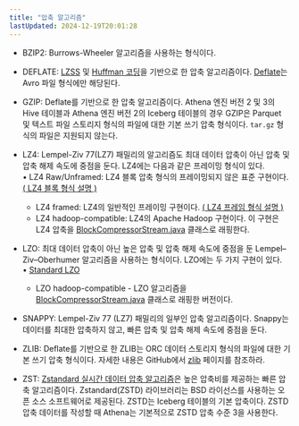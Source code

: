 ```yaml
---
title: "압축 알고리즘"
lastUpdated: 2024-12-19T20:01:28
---
```

- BZIP2: Burrows-Wheeler 알고리즘을 사용하는 형식이다.  

- DEFLATE: [LZSS](https://en.wikipedia.org/wiki/Lempel%E2%80%93Ziv%E2%80%93Storer%E2%80%93Szymanski) 및 [Huffman 코딩](https://en.wikipedia.org/wiki/Huffman_coding)을 기반으로 한 압축 알고리즘이다. [Deflate](https://en.wikipedia.org/wiki/Deflate)는 Avro 파일 형식에만 해당된다.  

- GZIP: Deflate를 기반으로 한 압축 알고리즘이다. Athena 엔진 버전 2 및 3의 Hive 테이블과 Athena 엔진 버전 2의 Iceberg 테이블의 경우 GZIP은 Parquet 및 텍스트 파일 스토리지 형식의 파일에 대한 기본 쓰기 압축 형식이다. `tar.gz` 형식의 파일은 지원되지 않는다.  

- LZ4: Lempel-Ziv 77(LZ7) 패밀리의 알고리즘도 최대 데이터 압축이 아닌 압축 및 압축 해제 속도에 중점을 둔다. LZ4에는 다음과 같은 프레이밍 형식이 있다.  
    • LZ4 Raw/Unframed: LZ4 블록 압축 형식의 프레이밍되지 않은 표준 구현이다. [( LZ4 블록 형식 설명 )](https://github.com/lz4/lz4/blob/dev/doc/lz4_Block_format.md)  
  - LZ4 framed: LZ4의 일반적인 프레이밍 구현이다. [( LZ4 프레임 형식 설명 )](https://github.com/lz4/lz4/blob/dev/doc/lz4_Frame_format.md)
  - LZ4 hadoop-compatible: LZ4의 Apache Hadoop 구현이다. 이 구현은 LZ4 압축을 [BlockCompressorStream.java](https://github.com/apache/hadoop/blob/f67237cbe7bc48a1b9088e990800b37529f1db2a/hadoop-common-project/hadoop-common/src/main/java/org/apache/hadoop/io/compress/BlockCompressorStream.java) 클래스로 래핑한다.  

- LZO: 최대 데이터 압축이 아닌 높은 압축 및 압축 해제 속도에 중점을 둔 Lempel–Ziv–Oberhumer 알고리즘을 사용하는 형식이다. LZO에는 두 가지 구현이 있다.  
    • [Standard LZO](http://www.oberhumer.com/opensource/lzo/#abstract)
  - LZO hadoop-compatible - LZO 알고리즘을 [BlockCompressorStream.java](https://github.com/apache/hadoop/blob/f67237cbe7bc48a1b9088e990800b37529f1db2a/hadoop-common-project/hadoop-common/src/main/java/org/apache/hadoop/io/compress/BlockCompressorStream.java) 클래스로 래핑한 버전이다.  

- SNAPPY: Lempel-Ziv 77 (LZ7) 패밀리의 일부인 압축 알고리즘이다. Snappy는 데이터를 최대한 압축하지 않고, 빠른 압축 및 압축 해제 속도에 중점을 둔다.  

- ZLIB: Deflate를 기반으로 한 ZLIB는 ORC 데이터 스토리지 형식의 파일에 대한 기본 쓰기 압축 형식이다. 자세한 내용은 GitHub에서 [zlib](https://github.com/madler/zlib) 페이지를 참조하라.  

- ZST: [Zstandard 실시간 데이터 압축 알고리즘](http://facebook.github.io/zstd/)은 높은 압축비를 제공하는 빠른 압축 알고리즘이다. Zstandard(ZSTD) 라이브러리는 BSD 라이선스를 사용하는 오픈 소스 소프트웨어로 제공된다. ZSTD는 Iceberg 테이블의 기본 압축이다. ZSTD 압축 데이터를 작성할 때 Athena는 기본적으로 ZSTD 압축 수준 3을 사용한다.
